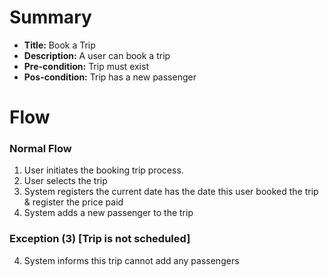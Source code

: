 # Summary

- **Title:** Book a Trip
- **Description:** A user can book a trip
- **Pre-condition:** Trip must exist
- **Pos-condition:** Trip has a new passenger

# Flow

### Normal Flow

1. User initiates the booking trip process.
2. User selects the trip
3. System registers the current date has the date this user booked the trip & register the price paid
4. System adds a new passenger to the trip

### Exception (3) [Trip is not scheduled]

4. System informs this trip cannot add any passengers

